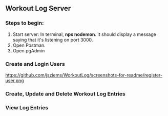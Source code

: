 ## Workout Log Server

### Steps to begin:
1. Start server:  In terminal, **npx nodemon**.  It should display a message saying that it's listening on port 3000.
2. Open Postman.
3. Open pgAdmin

### Create and Login Users
https://github.com/jsziems/WorkoutLog/screenshots-for-readme/register-user.png


### Create, Update and Delete Workout Log Entries


### View Log Entries


